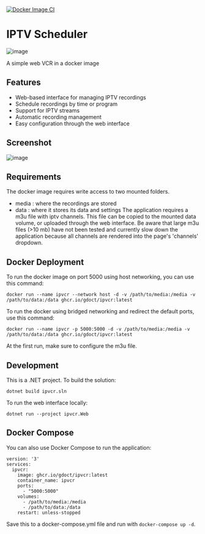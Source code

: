 [![Docker Image CI](https://github.com/gdoct/ipvcr/actions/workflows/docker-image.yml/badge.svg)](https://github.com/gdoct/ipvcr/actions/workflows/docker-image.yml)
# IPTV Scheduler
![image](https://github.com/user-attachments/assets/7c23f585-7103-4eda-aa75-ba20adfd9c4b)

A simple web VCR in a docker image

## Features

- Web-based interface for managing IPTV recordings
- Schedule recordings by time or program
- Support for IPTV streams
- Automatic recording management
- Easy configuration through the web interface

## Screenshot

![image](https://github.com/user-attachments/assets/2714a442-5914-46c2-9d52-3755116f6478)

## Requirements
The docker image requires write access to two mounted folders.
 - media : where the recordings are stored
 - data : where it stores its data and settings
The application requires a m3u file with iptv channels. This file can be copied to the mounted data volume, or uploaded through the web interface. Be aware that large m3u files (>10 mb) have not been tested and currently slow down the application because all channels are rendered into the page's 'channels' dropdown.

## Docker Deployment

To run the docker image on port 5000 using host networking, you can use this command:
```
docker run --name ipvcr --network host -d -v /path/to/media:/media -v /path/to/data:/data ghcr.io/gdoct/ipvcr:latest
```

To run the docker using bridged networking and redirect the default ports, use this command:
```
docker run --name ipvcr -p 5000:5000 -d -v /path/to/media:/media -v /path/to/data:/data ghcr.io/gdoct/ipvcr:latest
```

At the first run, make sure to configure the m3u file.

## Development

This is a .NET project. To build the solution:

```
dotnet build ipvcr.sln
```

To run the web interface locally:

```
dotnet run --project ipvcr.Web
```

## Docker Compose

You can also use Docker Compose to run the application:

```
version: '3'
services:
  ipvcr:
    image: ghcr.io/gdoct/ipvcr:latest
    container_name: ipvcr
    ports:
      - "5000:5000"
    volumes:
      - /path/to/media:/media
      - /path/to/data:/data
    restart: unless-stopped
```

Save this to a docker-compose.yml file and run with `docker-compose up -d`.

